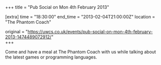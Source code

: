 +++
title = "Pub Social on Mon 4th February 2013"

[extra]
time = "18:30:00"
end_time = "2013-02-04T21:00:00Z"
location = "The Phantom Coach"

original = "https://uwcs.co.uk/events/pub-social-on-mon-4th-february-2013-1474489072912/"    
+++

Come and have a meal at The Phantom Coach with us while talking about the latest games or programming languages.

